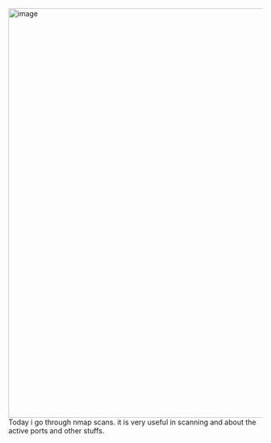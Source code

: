 <img width="1891" height="812" alt="image" src="https://github.com/user-attachments/assets/32bcb824-523f-44ca-b532-b88a2dffe3e4" />
Today i go through nmap scans.
it is very useful in scanning and about the active ports and other stuffs.
